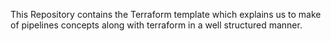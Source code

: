 This Repository contains the Terraform template 
which explains us to make of pipelines concepts along with terraform in a well structured manner.
